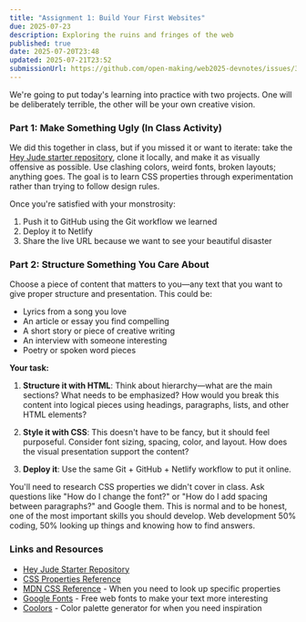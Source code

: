 ```yaml
---
title: "Assignment 1: Build Your First Websites"
due: 2025-07-23
description: Exploring the ruins and fringes of the web
published: true
date: 2025-07-20T23:48
updated: 2025-07-21T23:52
submissionUrl: https://github.com/open-making/web2025-devnotes/issues/3
---
```

We're going to put today's learning into practice with two projects. One will be deliberately terrible, the other will be your own creative vision.

### Part 1: Make Something Ugly (In Class Activity)

We did this together in class, but if you missed it or want to iterate: take the [Hey Jude starter repository](https://github.com/open-making/web2025-hey-jude), clone it locally, and make it as visually offensive as possible. Use clashing colors, weird fonts, broken layouts; anything goes. The goal is to learn CSS properties through experimentation rather than trying to follow design rules.

Once you're satisfied with your monstrosity:

1. Push it to GitHub using the Git workflow we learned
2. Deploy it to Netlify
3. Share the live URL because we want to see your beautiful disaster

### Part 2: Structure Something You Care About

Choose a piece of content that matters to you—any text that you want to give proper structure and presentation. This could be:

- Lyrics from a song you love
- An article or essay you find compelling
- A short story or piece of creative writing
- An interview with someone interesting
- Poetry or spoken word pieces

**Your task:**

1. **Structure it with HTML**: Think about hierarchy—what are the main sections? What needs to be emphasized? How would you break this content into logical pieces using headings, paragraphs, lists, and other HTML elements?
    
2. **Style it with CSS**: This doesn't have to be fancy, but it should feel purposeful. Consider font sizing, spacing, color, and layout. How does the visual presentation support the content?
    
3. **Deploy it**: Use the same Git + GitHub + Netlify workflow to put it online.
    

You'll need to research CSS properties we didn't cover in class. Ask questions like "How do I change the font?" or "How do I add spacing between paragraphs?" and Google them. This is normal and to be honest, one of the most important skills you should develop. Web development 50% coding, 50% looking up things and knowing how to find answers.

### Links and Resources

- [Hey Jude Starter Repository](https://github.com/open-making/web2025-hey-jude)
- [CSS Properties Reference](https://github.com/open-making/web2025-hey-jude/blob/main/css-properties.md)
- [MDN CSS Reference](https://developer.mozilla.org/en-US/docs/Web/CSS/Reference) - When you need to look up specific properties
- [Google Fonts](https://fonts.google.com/) - Free web fonts to make your text more interesting
- [Coolors](https://coolors.co/) - Color palette generator for when you need inspiration